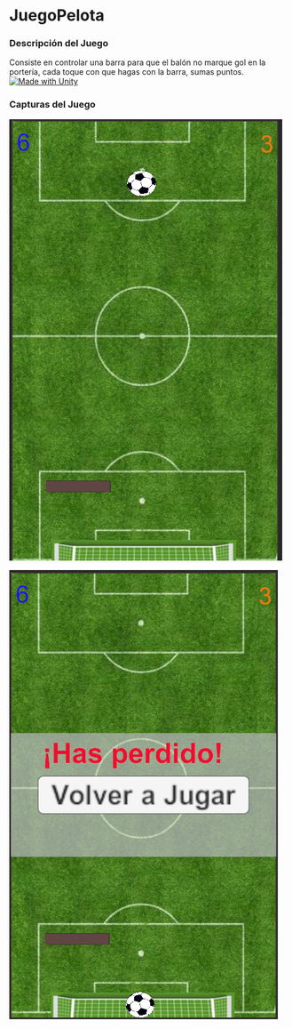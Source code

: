 # JuegoPelota

### Descripción del Juego
Consiste en controlar una barra para que el balón no marque gol en la portería, cada toque con que hagas con la barra, sumas puntos.</br>
[![Made with Unity](https://img.shields.io/badge/Made%20with-Unity-57b9d3.svg?style=plastic&logo=unity)](https://unity3d.com)

### Capturas del Juego

![Alt text](https://github.com/Marco0705/JuegoPelota/blob/main/Screenshots_images/1.png?raw=true)

![Alt text](https://github.com/Marco0705/JuegoPelota/blob/main/Screenshots_images/2.png?raw=true)